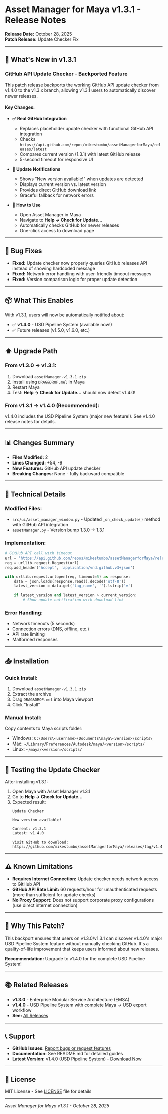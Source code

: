 # Asset Manager for Maya v1.3.1 - Release Notes

**Release Date:** October 28, 2025  
**Patch Release:** Update Checker Fix

---

## 🔧 **What's New in v1.3.1**

### **GitHub API Update Checker - Backported Feature**

This patch release backports the working GitHub API update checker from v1.4.0 to the v1.3.x branch, allowing v1.3.1 users to automatically discover newer releases.

#### **Key Changes:**

- **✅ Real GitHub Integration**
  - Replaces placeholder update checker with functional GitHub API integration
  - Checks `https://api.github.com/repos/mikestumbo/assetManagerforMaya/releases/latest`
  - Compares current version (1.3.1) with latest GitHub release
  - 5-second timeout for responsive UI

- **📢 Update Notifications**
  - Shows "New version available!" when updates are detected
  - Displays current version vs. latest version
  - Provides direct GitHub download link
  - Graceful fallback for network errors

- **🔄 How to Use**
  - Open Asset Manager in Maya
  - Navigate to **Help → Check for Update...**
  - Automatically checks GitHub for newer releases
  - One-click access to download page

---

## 🐛 **Bug Fixes**

- **Fixed:** Update checker now properly queries GitHub releases API instead of showing hardcoded message
- **Fixed:** Network error handling with user-friendly timeout messages
- **Fixed:** Version comparison logic for proper update detection

---

## 📦 **What This Enables**

With v1.3.1, users will now be automatically notified about:
- ✅ **v1.4.0** - USD Pipeline System (available now!)
- ✅ Future releases (v1.5.0, v1.6.0, etc.)

---

## ⬆️ **Upgrade Path**

### **From v1.3.0 → v1.3.1:**
1. Download `assetManager-v1.3.1.zip`
2. Install using `DRAG&DROP.mel` in Maya
3. Restart Maya
4. Test: **Help → Check for Update...** should now detect v1.4.0!

### **From v1.3.1 → v1.4.0 (Recommended):**
v1.4.0 includes the USD Pipeline System (major new feature!). See v1.4.0 release notes for details.

---

## 📊 **Changes Summary**

- **Files Modified:** 2
- **Lines Changed:** +54, -9
- **New Features:** GitHub API update checker
- **Breaking Changes:** None - fully backward compatible

---

## 🔧 **Technical Details**

### **Modified Files:**
- `src/ui/asset_manager_window.py` - Updated `_on_check_update()` method with GitHub API integration
- `assetManager.py` - Version bump 1.3.0 → 1.3.1

### **Implementation:**
```python
# GitHub API call with timeout
url = "https://api.github.com/repos/mikestumbo/assetManagerforMaya/releases/latest"
req = urllib.request.Request(url)
req.add_header('Accept', 'application/vnd.github.v3+json')

with urllib.request.urlopen(req, timeout=5) as response:
    data = json.loads(response.read().decode('utf-8'))
    latest_version = data.get('tag_name', '').lstrip('v')
    
    if latest_version and latest_version > current_version:
        # Show update notification with download link
```

### **Error Handling:**
- Network timeouts (5 seconds)
- Connection errors (DNS, offline, etc.)
- API rate limiting
- Malformed responses

---

## 📥 **Installation**

### **Quick Install:**
1. Download `assetManager-v1.3.1.zip`
2. Extract the archive
3. Drag `DRAG&DROP.mel` into Maya viewport
4. Click "Install"

### **Manual Install:**
Copy contents to Maya scripts folder:
- Windows: `C:\Users\<username>\Documents\maya\<version>\scripts\`
- Mac: `~/Library/Preferences/Autodesk/maya/<version>/scripts/`
- Linux: `~/maya/<version>/scripts/`

---

## 🎯 **Testing the Update Checker**

After installing v1.3.1:

1. Open Maya with Asset Manager v1.3.1
2. Go to **Help → Check for Update...**
3. Expected result:
   ```
   Update Checker
   
   New version available!
   
   Current: v1.3.1
   Latest: v1.4.0
   
   Visit GitHub to download:
   https://github.com/mikestumbo/assetManagerforMaya/releases/tag/v1.4.0
   ```

---

## ⚠️ **Known Limitations**

- **Requires Internet Connection:** Update checker needs network access to GitHub API
- **GitHub API Rate Limit:** 60 requests/hour for unauthenticated requests (more than sufficient for update checks)
- **No Proxy Support:** Does not support corporate proxy configurations (use direct internet connection)

---

## 🔮 **Why This Patch?**

This backport ensures that users on v1.3.0/v1.3.1 can discover v1.4.0's major USD Pipeline System feature without manually checking GitHub. It's a quality-of-life improvement that keeps users informed about new releases.

**Recommendation:** Upgrade to v1.4.0 for the complete USD Pipeline System!

---

## 📚 **Related Releases**

- **v1.3.0** - Enterprise Modular Service Architecture (EMSA)
- **v1.4.0** - USD Pipeline System with complete Maya → USD export workflow
- **See:** [All Releases](https://github.com/mikestumbo/assetManagerforMaya/releases)

---

## 📞 **Support**

- **GitHub Issues:** [Report bugs or request features](https://github.com/mikestumbo/assetManagerforMaya/issues)
- **Documentation:** See README.md for detailed guides
- **Latest Version:** v1.4.0 (USD Pipeline System) - [Download Now](https://github.com/mikestumbo/assetManagerforMaya/releases/tag/v1.4.0)

---

## 📜 **License**

MIT License - See [LICENSE](../LICENSE) file for details

---

*Asset Manager for Maya v1.3.1 - October 28, 2025*
